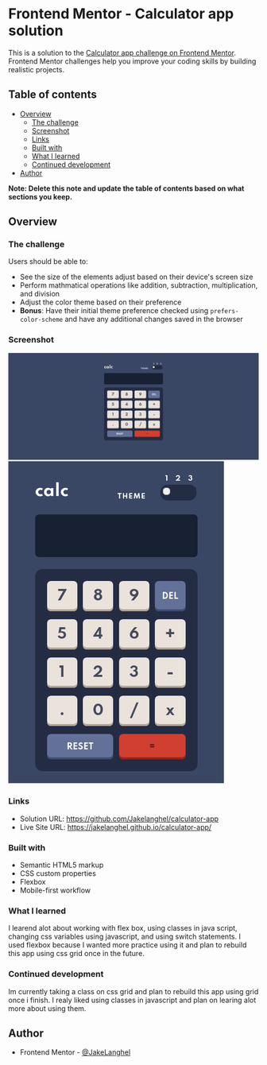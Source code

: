 # Frontend Mentor - Calculator app solution

This is a solution to the [Calculator app challenge on Frontend Mentor](https://www.frontendmentor.io/challenges/calculator-app-9lteq5N29). Frontend Mentor challenges help you improve your coding skills by building realistic projects. 

## Table of contents

- [Overview](#overview)
  - [The challenge](#the-challenge)
  - [Screenshot](#screenshot)
  - [Links](#links)
  - [Built with](#built-with)
  - [What I learned](#what-i-learned)
  - [Continued development](#continued-development)
- [Author](#author)

**Note: Delete this note and update the table of contents based on what sections you keep.**

## Overview

### The challenge

Users should be able to:

- See the size of the elements adjust based on their device's screen size
- Perform mathmatical operations like addition, subtraction, multiplication, and division
- Adjust the color theme based on their preference
- **Bonus**: Have their initial theme preference checked using `prefers-color-scheme` and have any additional changes saved in the browser

### Screenshot

![](./images/desktop-screenshot.png)
![](./images/mobile-screenshot.png)

### Links

- Solution URL: https://github.com/Jakelanghel/calculator-app
- Live Site URL: https://jakelanghel.github.io/calculator-app/

### Built with

- Semantic HTML5 markup
- CSS custom properties
- Flexbox
- Mobile-first workflow

### What I learned

I learend alot about working with flex box, using classes in java script, changing css variables using javascript, and using switch statements.
I used flexbox because I wanted more practice using it and plan to rebuild this app using css grid once in the future.

### Continued development

Im currently taking a class on css grid and plan to rebuild this app using grid once i finish.
I realy liked using classes in javascript and plan on learing alot more about using them.


## Author

- Frontend Mentor - [@JakeLanghel](https://www.frontendmentor.io/profile/Jakelanghel)

